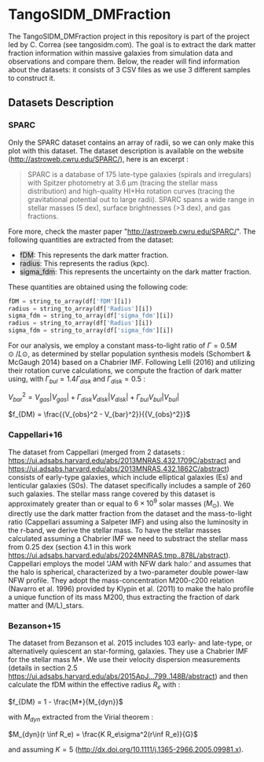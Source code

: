 # TangoSIDM_DMFraction


The TangoSIDM_DMFraction project in this repository is part of the project led by C. Correa (see tangosidm.com). The goal is to extract the dark matter fraction information within massive galaxies from simulation data and observations and compare them. Below, the reader will find information about the datasets: it consists of 3 CSV files as we use 3 different samples to construct it.


## Datasets Description

### SPARC 
Only the SPARC dataset contains an array of radii, so we can only make this plot with this dataset. The dataset description is available on the website (http://astroweb.cwru.edu/SPARC/), here is an excerpt :
> SPARC is a database of 175 late-type galaxies (spirals and irregulars) with Spitzer photometry at 3.6 µm (tracing the stellar mass distribution) and high-quality HI+Hα rotation curves (tracing the gravitational potential out to large radii). SPARC spans a wide range in stellar masses (5 dex), surface brightnesses (>3 dex), and gas fractions.

Fore more, check the master paper "http://astroweb.cwru.edu/SPARC/".
The following quantities are extracted from the dataset:

- <span style="background-color: lightgray">fDM</span>: This represents the dark matter fraction.
- <span style="background-color: lightgray">radius</span>: This represents the radius (kpc).
- <span style="background-color: lightgray">sigma_fdm</span>: This represents the uncertainty on the dark matter fraction.

These quantities are obtained using the following code:
```python
fDM = string_to_array(df['fDM'][i])
radius = string_to_array(df['Radius'][i])
sigma_fdm = string_to_array(df['sigma_fdm'][i])
radius = string_to_array(df['Radius'][i])
sigma_fdm = string_to_array(df['sigma_fdm'][i])
```

For our analysis, we employ a constant mass-to-light ratio of $Γ = 0.5 M⊙/L⊙$, as determined by stellar population synthesis models (Schombert & McGaugh 2014) based on a Chabrier IMF. Following Lelli (2016) and utilizing their rotation curve calculations, we compute the fraction of dark matter using, with $\Gamma_{bul} = 1.4\Gamma_{disk}$ and $\Gamma_{disk} = 0.5$ : 

$V_{bar}^2 = V_{gas}|V_{gas}| + \Gamma_{disk}V_{disk}|V_{disk}| + \Gamma_{bul}V_{bul}|V_{bul}|$

$f_{DM} = \frac{{V_{obs}^2 - V_{bar}^2}}{{V_{obs}^2}}$


###  Cappellari+16


The dataset from Cappellari (merged from 2 datasets : https://ui.adsabs.harvard.edu/abs/2013MNRAS.432.1709C/abstract and https://ui.adsabs.harvard.edu/abs/2013MNRAS.432.1862C/abstract) consists of early-type galaxies, which include elliptical galaxies (Es) and lenticular galaxies (S0s). The dataset specifically includes a sample of 260 such galaxies. The stellar mass range covered by this dataset is approximately greater than or equal to $6 \times 10^9$ solar masses ($M_{\odot}$). We directly use the dark matter fraction from the dataset and the mass-to-light ratio (Cappellari assuming a Salpeter IMF) and using also the luminosity in the r-band, we derive the stellar mass. To have the stellar masses calculated assuming a Chabrier IMF we need to substract the stellar mass from 0.25 dex (section 4.1 in this work https://ui.adsabs.harvard.edu/abs/2024MNRAS.tmp..878L/abstract). Cappellari employs the model 'JAM with NFW dark halo:' and assumes that the halo is spherical, characterized by a two-parameter double power-law NFW profile. They adopt the mass-concentration M200-c200 relation (Navarro et al. 1996) provided by Klypin et al. (2011) to make the halo profile a unique function of its mass M200, thus extracting the fraction of dark matter and (M/L)_stars.



### Bezanson+15

The dataset from Bezanson et al. 2015 includes 103  early- and late-type, or alternatively quiescent an 
star-forming, galaxies. They use a Chabrier IMF for the stellar mass M*. We use their velocity dispersion measurements (details in section 2.5 https://ui.adsabs.harvard.edu/abs/2015ApJ...799..148B/abstract) and then calculate the fDM within the effective radius $R_e$ with : 

$f_{DM} = 1 - \frac{M*}{M_{dyn}}$

with $M_{dyn}$ extracted from the Virial theorem : 

$M_{dyn}(r \inf R_e) = \frac{K R_e\sigma^2(r\inf R_e)}{G}$

and assuming $K = 5$ (http://dx.doi.org/10.1111/j.1365-2966.2005.09981.x).
